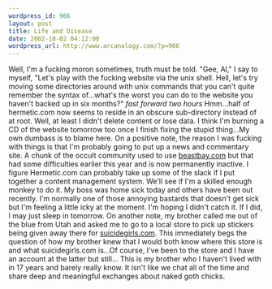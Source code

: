 ```yaml
--- 
wordpress_id: 966
layout: post
title: Life and Disease
date: 2002-10-02 04:12:00
wordpress_url: http://www.arcanology.com/?p=966
---
```

Well, I'm a fucking moron sometimes, truth must be told. "Gee, Al," I say to myself, "Let's play with the fucking website via the unix shell. Hell, let's try moving some directories around with unix commands that you can't quite remember the syntax of...what's the worst you can do to the website you haven't backed up in six months?" <em>fast forward two hours</em> Hmm...half of hermetic.com now seems to reside in an obscure sub-directory instead of at root. Well, at least I didn't delete content or lose data. I think I'm burning a CD of the website tomorrow too once I finish fixing the stupid thing...My own dumbass is to blame here. On a positive note, the reason I was fucking with things is that I'm probably going to put up a news and commentary site. A chunk of the occult community used to use <a href="http://www.beastbay.com">beastbay.com</a> but that had some difficulties earlier this year and is now permanently inactive. I figure Hermetic.com can probably take up some of the slack if I put together a content management system. We'll see if I'm a skilled enough monkey to do it. My boss was home sick today and others have been out recently. I'm normally one of those annoying bastards that doesn't get sick but I'm feeling a little icky at the moment. I'm hoping I didn't catch it. If I did, I may just sleep in tomorrow. On another note, my brother called me out of the blue from Utah and asked me to go to a local store to pick up stickers being given away there for <a href="http://www.suicidegirls.com">suicidegirls.com</a>. This immediately begs the question of how my brother knew that I would both know where this store is and what suicidegirls.com is...Of course, I've been to the store and I have an account at the latter but still... This is my brother who I haven't lived with in 17 years and barely really know. It isn't like we chat all of the time and share deep and meaningful exchanges about naked goth chicks.